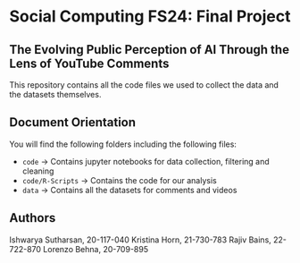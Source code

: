# Social Computing FS24: Final Project

## The Evolving Public Perception of AI Through the Lens of YouTube Comments
This repository contains all the code files we used to collect the data and the datasets themselves.

## Document Orientation
You will find the following folders including the following files:

- `code` → Contains jupyter notebooks for data collection, filtering and cleaning
- `code/R-Scripts` → Contains the code for our analysis
- `data` → Contains all the datasets for comments and videos

## Authors
Ishwarya Sutharsan, 20-117-040
Kristina Horn, 21-730-783
Rajiv Bains, 22-722-870
Lorenzo Behna, 20-709-895
